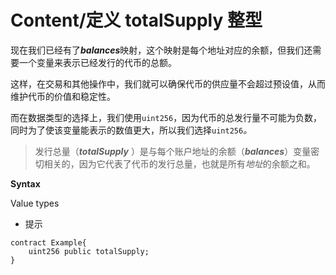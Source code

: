 # Content/定义 totalSupply 整型

现在我们已经有了***balances***映射，这个映射是每个地址对应的余额，但我们还需要一个变量来表示已经发行的代币的总额。

这样，在交易和其他操作中，我们就可以确保代币的供应量不会超过预设值，从而维护代币的价值和稳定性。

而在数据类型的选择上，我们使用`uint256`，因为代币的总发行量不可能为负数，同时为了使该变量能表示的数值更大，所以我们选择`uint256`*。*

> 发行总量（***totalSupply*** ）是与每个账户地址的余额（***balances***）变量密切相关的，因为它代表了代币的发行总量，也就是所有*地址*的余额之和。
> 

**Syntax**

Value types

- 提示
```solidity
contract Example{
    uint256 public totalSupply;
}
```